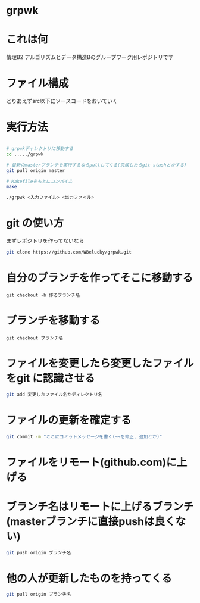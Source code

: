 # grpwk

# これは何
情理B2 アルゴリズムとデータ構造Bのグループワーク用レポジトリです

# ファイル構成
とりあえずsrc以下にソースコードをおいていく

# 実行方法
```bash

# grpwkディレクトリに移動する
cd ...../grpwk 

# 最新のmasterブランチを実行するならpullしてくる(失敗したらgit stashとかする)
git pull origin master

# Makefileをもとにコンパイル
make

./grpwk <入力ファイル> <出力ファイル>
```


# git の使い方

まずレポジトリを作ってないなら
```bash
git clone https://github.com/WBelucky/grpwk.git
```


# 自分のブランチを作ってそこに移動する
```
git checkout -b 作るブランチ名
```

# ブランチを移動する
```
git checkout ブランチ名
```

# ファイルを変更したら変更したファイルをgit に認識させる
```bash
git add 変更したファイル名かディレクトリ名
```

# ファイルの更新を確定する
```bash
git commit -m "ここにコミットメッセージを書く(~~を修正, 追加とか)"
```

# ファイルをリモート(github.com)に上げる
# ブランチ名はリモートに上げるブランチ(masterブランチに直接pushは良くない)
```bash
git push origin ブランチ名
```

# 他の人が更新したものを持ってくる
```bash
git pull origin ブランチ名
```





